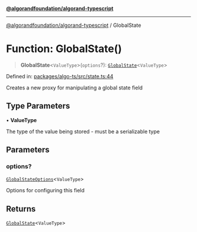 [**@algorandfoundation/algorand-typescript**](../README.md)

***

[@algorandfoundation/algorand-typescript](../README.md) / GlobalState

# Function: GlobalState()

> **GlobalState**\<`ValueType`\>(`options`?): [`GlobalState`](../type-aliases/GlobalState.md)\<`ValueType`\>

Defined in: [packages/algo-ts/src/state.ts:44](https://github.com/algorandfoundation/puya-ts/blob/89ee9cf9a58d93e3ffbb727cfadf537835799a71/packages/algo-ts/src/state.ts#L44)

Creates a new proxy for manipulating a global state field

## Type Parameters

• **ValueType**

The type of the value being stored - must be a serializable type

## Parameters

### options?

[`GlobalStateOptions`](../type-aliases/GlobalStateOptions.md)\<`ValueType`\>

Options for configuring this field

## Returns

[`GlobalState`](../type-aliases/GlobalState.md)\<`ValueType`\>
